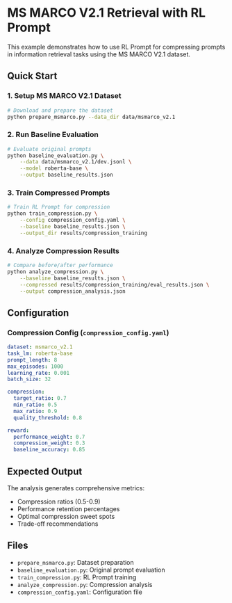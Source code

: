 # MS MARCO V2.1 Retrieval with RL Prompt

This example demonstrates how to use RL Prompt for compressing prompts in information retrieval tasks using the MS MARCO V2.1 dataset.

## Quick Start

### 1. Setup MS MARCO V2.1 Dataset
```bash
# Download and prepare the dataset
python prepare_msmarco.py --data_dir data/msmarco_v2.1
```

### 2. Run Baseline Evaluation
```bash
# Evaluate original prompts
python baseline_evaluation.py \
    --data data/msmarco_v2.1/dev.jsonl \
    --model roberta-base \
    --output baseline_results.json
```

### 3. Train Compressed Prompts
```bash
# Train RL Prompt for compression
python train_compression.py \
    --config compression_config.yaml \
    --baseline baseline_results.json \
    --output_dir results/compression_training
```

### 4. Analyze Compression Results
```bash
# Compare before/after performance
python analyze_compression.py \
    --baseline baseline_results.json \
    --compressed results/compression_training/eval_results.json \
    --output compression_analysis.json
```

## Configuration

### Compression Config (`compression_config.yaml`)
```yaml
dataset: msmarco_v2.1
task_lm: roberta-base
prompt_length: 8
max_episodes: 1000
learning_rate: 0.001
batch_size: 32

compression:
  target_ratio: 0.7
  min_ratio: 0.5
  max_ratio: 0.9
  quality_threshold: 0.8

reward:
  performance_weight: 0.7
  compression_weight: 0.3
  baseline_accuracy: 0.85
```

## Expected Output

The analysis generates comprehensive metrics:
- Compression ratios (0.5-0.9)
- Performance retention percentages
- Optimal compression sweet spots
- Trade-off recommendations

## Files

- `prepare_msmarco.py`: Dataset preparation
- `baseline_evaluation.py`: Original prompt evaluation
- `train_compression.py`: RL Prompt training
- `analyze_compression.py`: Compression analysis
- `compression_config.yaml`: Configuration file 